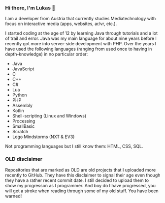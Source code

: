 ### Hi there, I'm Lukas 👋

I am a developer from Austria that currently studies Mediatechnology with focus on interactive media (apps, websites, ar/vr, etc.).

I started coding at the age of 12 by learning Java through tutorials and a lot of trail and error.
Java was my main language for about nine years before I recently got more into server-side development with PHP.
Over the years I have used the following languages (ranging from used once to having in depth-knowledge) in no particular order:
- Java
- JavaScript
- C
- C++
- C#
- Lua
- Python
- PHP
- Assembly
- Kotlin
- Shell-scripting (Linux and Windows)
- Processing
- SmallBasic
- Scratch
- Lego Mindstorms (NXT & EV3)

Not programming languages but I still know them: HTML, CSS, SQL.

### OLD disclaimer
Repositories that are marked as OLD are old projects that I uploaded more recently to GitHub.
They have this disclaimer to signal their age even though they have a rather recent commit date.
I still decided to upload them to show my progresson as I programmer.
And boy do I have progressed, you will get a stroke when reading through some of my old stuff.
You have been warned!
